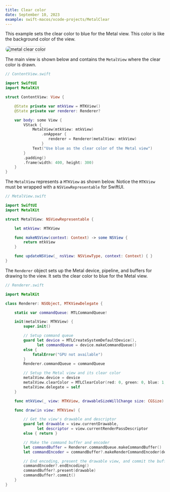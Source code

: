 ```yaml
---
title: Clear color
date: September 10, 2023
example: swift-macos/xcode-projects/MetalClear
---
```


This example sets the clear color to blue for the Metal view. This color is like the background color of the view.

<img src="../img/metal-clear.png" style="max-width:400px;border:1px solid lightgrey;border-radius:12px;" alt="metal clear color">

The main view is shown below and contains the `MetalView` where the clear color is drawn.

```swift
// ContentView.swift

import SwiftUI
import MetalKit

struct ContentView: View {

    @State private var mtkView = MTKView()
    @State private var renderer: Renderer?

    var body: some View {
        VStack {
            MetalView(mtkView: mtkView)
                .onAppear {
                   renderer = Renderer(metalView: mtkView)
                }
            Text("Use blue as the clear color of the Metal view")
        }
        .padding()
        .frame(width: 400, height: 300)
    }
}
```

The `MetalView` represents a `MTKView` as shown below. Notice the `MTKView` must be wrapped with a `NSViewRepresentable` for SwiftUI.

```swift
// MetalView.swift

import SwiftUI
import MetalKit

struct MetalView: NSViewRepresentable {

    let mtkView: MTKView

    func makeNSView(context: Context) -> some NSView {
        return mtkView
    }

    func updateNSView(_ nsView: NSViewType, context: Context) { }
}
```

The `Renderer` object sets up the Metal device, pipeline, and buffers for drawing to the view. It sets the clear color to blue for the Metal view.

```swift
// Renderer.swift

import MetalKit

class Renderer: NSObject, MTKViewDelegate {

    static var commandQueue: MTLCommandQueue!

    init(metalView: MTKView) {
        super.init()

        // Setup command queue
        guard let device = MTLCreateSystemDefaultDevice(),
              let commandQueue = device.makeCommandQueue()
        else {
            fatalError("GPU not available")
        }
        Renderer.commandQueue = commandQueue

        // Setup the Metal view and its clear color
        metalView.device = device
        metalView.clearColor = MTLClearColor(red: 0, green: 0, blue: 1, alpha: 1)
        metalView.delegate = self
    }

    func mtkView(_ view: MTKView, drawableSizeWillChange size: CGSize) { }

    func draw(in view: MTKView) {

        // Get the view's drawable and descriptor
        guard let drawable = view.currentDrawable,
              let descriptor = view.currentRenderPassDescriptor
        else { return }

        // Make the command buffer and encoder
        let commandBuffer = Renderer.commandQueue.makeCommandBuffer()
        let commandEncoder = commandBuffer?.makeRenderCommandEncoder(descriptor: descriptor)

        // End encoding, present the drawable view, and commit the buffer
        commandEncoder?.endEncoding()
        commandBuffer?.present(drawable)
        commandBuffer?.commit()
    }
}
```
